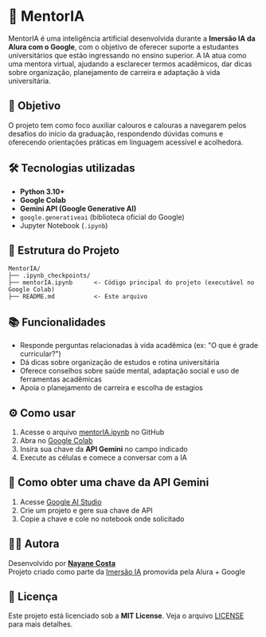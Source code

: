 # 🧠 MentorIA

MentorIA é uma inteligência artificial desenvolvida durante a **Imersão IA da Alura com o Google**, com o objetivo de oferecer suporte a estudantes universitários que estão ingressando no ensino superior. A IA atua como uma mentora virtual, ajudando a esclarecer termos acadêmicos, dar dicas sobre organização, planejamento de carreira e adaptação à vida universitária.

## 🚀 Objetivo

O projeto tem como foco auxiliar calouros e calouras a navegarem pelos desafios do início da graduação, respondendo dúvidas comuns e oferecendo orientações práticas em linguagem acessível e acolhedora.

## 🛠 Tecnologias utilizadas

- **Python 3.10+**
- **Google Colab**
- **Gemini API (Google Generative AI)**
- `google.generativeai` (biblioteca oficial do Google)
- Jupyter Notebook (`.ipynb`)

## 📁 Estrutura do Projeto

```
MentorIA/
├── .ipynb_checkpoints/
├── mentorIA.ipynb      <- Código principal do projeto (executável no Google Colab)
├── README.md           <- Este arquivo
```

## 📚 Funcionalidades

- Responde perguntas relacionadas à vida acadêmica (ex: "O que é grade curricular?")
- Dá dicas sobre organização de estudos e rotina universitária
- Oferece conselhos sobre saúde mental, adaptação social e uso de ferramentas acadêmicas
- Apoia o planejamento de carreira e escolha de estagios

## ⚙️ Como usar

1. Acesse o arquivo [mentorIA.ipynb](https://github.com/nayanesilv4/MentorIA/blob/main/mentorIA.ipynb) no GitHub
2. Abra no [Google Colab](https://colab.research.google.com/)
3. Insira sua chave da **API Gemini** no campo indicado
4. Execute as células e comece a conversar com a IA

## 🔑 Como obter uma chave da API Gemini

1. Acesse [Google AI Studio](https://makersuite.google.com/)
2. Crie um projeto e gere sua chave de API
3. Copie a chave e cole no notebook onde solicitado

## 👩‍💻 Autora

Desenvolvido por **[Nayane Costa](https://github.com/nayanesilv4)**  
Projeto criado como parte da [Imersão IA](https://www.alura.com.br/imersao-ia) promovida pela Alura + Google

## 📝 Licença

Este projeto está licenciado sob a **MIT License**. Veja o arquivo [LICENSE](https://github.com/nayanesilv4/MentorIA/blob/main/LICENSE) para mais detalhes.
